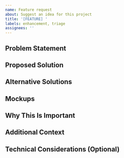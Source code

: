 ```yaml
---
name: Feature request
about: Suggest an idea for this project
title: '[FEATURE] '
labels: enhancement, triage
assignees: ''
---
```


## Problem Statement

<!-- Describe the problem this feature would solve. Example: "I'm always frustrated when [...]" -->

## Proposed Solution

<!-- Describe the solution you'd like to see implemented. -->

## Alternative Solutions

<!-- Have you considered other approaches? What other options might address this need? -->

## Mockups

<!-- If applicable, add mockups or screenshots to help explain your feature request. -->

## Why This Is Important

<!-- Explain why this feature would benefit the project and its users. -->

## Additional Context

<!-- Add any other context about the feature request here. -->

## Technical Considerations (Optional)

<!-- If you have thoughts on implementation approaches or technical considerations, feel free to share them here. -->
